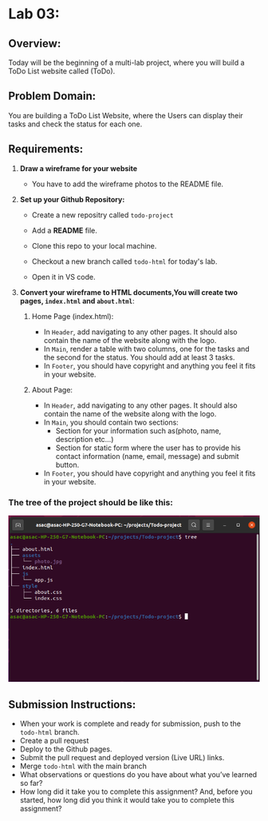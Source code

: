 # Lab 03:

## Overview:
Today will be the beginning of a multi-lab project, where you will build a ToDo List website called (ToDo).

## Problem Domain:
You are building a ToDo List Website, where the Users can display their tasks and check the status for each one.

## Requirements:


1. **Draw a wireframe for your website**
   - You have to add the wireframe photos to the README file.

2. **Set up your Github Repository:**
   - Create a new repositry called `todo-project`

   - Add a **README** file.
   - Clone this repo to your local machine.
   - Checkout a new branch called `todo-html` for today's lab.
   - Open it in VS code.
  
3. **Convert your wireframe to HTML documents,You will create two pages, `index.html` and `about.html`**:
   1. Home Page (index.html):
      - In `Header`, add navigating to any other pages. It should also contain the name of the website along with the logo.
      - In `Main`, render a table with two columns, one for the tasks and the second for the status. You should add at least 3 tasks.
      - In `Footer`, you should have copyright and anything you feel it fits in your website.

   2. About Page:
      - In `Header`, add navigating to any other pages. It should also contain the name of the website along with the logo.
      - In `Main`, you should contain two sections:
          - Section for your information such as(photo, name, description etc…)
          - Section for static form where the user has to provide his contact information (name, email, message) and submit button.
      - In `Footer`, you should have copyright and anything you feel it fits in your website.


### The tree of the project should be like this:

![Image](./assets/tree.png)

## Submission Instructions:
- When your work is complete and ready for submission, push to the `todo-html` branch.
- Create a pull request
- Deploy to the Github pages.
- Submit the pull request and deployed version (Live URL) links.
- Merge `todo-html` with the main branch
- What observations or questions do you have about what you’ve learned so far?
- How long did it take you to complete this assignment? And, before you started, how long did you think it would take you to complete this assignment?
